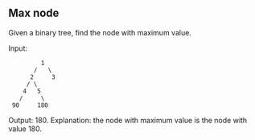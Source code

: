 ## Max node

Given a binary tree, find the node with maximum value.

Input:

```plaintext
         1
       /   \
      2     3
     / \
    4   5
   /     \
 90     180
```

Output: 180.
Explanation: the node with maximum value is the node with value 180.
